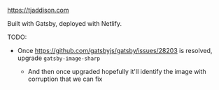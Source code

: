 https://tjaddison.com

Built with Gatsby, deployed with Netlify.

TODO:

- Once https://github.com/gatsbyjs/gatsby/issues/28203 is resolved, upgrade `gatsby-image-sharp`

  - And then once upgraded hopefully it'll identify the image with corruption that we can fix
